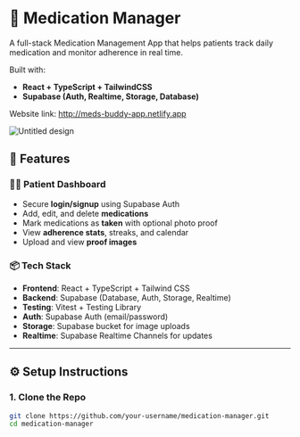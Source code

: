 # 💊 Medication Manager

A full-stack Medication Management App that helps patients track daily medication and monitor adherence in real time.


Built with:

- **React + TypeScript + TailwindCSS**
- **Supabase (Auth, Realtime, Storage, Database)**

Website link: http://meds-buddy-app.netlify.app

![Untitled design](https://github.com/user-attachments/assets/08224c2e-f4e1-4812-a83c-8cac06aeae20)



## 🚀 Features

### 🧑‍⚕️ Patient Dashboard

- Secure **login/signup** using Supabase Auth
- Add, edit, and delete **medications**
- Mark medications as **taken** with optional photo proof
- View **adherence stats**, streaks, and calendar
- Upload and view **proof images**

### 📦 Tech Stack

- **Frontend**: React + TypeScript + Tailwind CSS
- **Backend**: Supabase (Database, Auth, Storage, Realtime)
- **Testing**: Vitest + Testing Library
- **Auth**: Supabase Auth (email/password)
- **Storage**: Supabase bucket for image uploads
- **Realtime**: Supabase Realtime Channels for updates

---

## ⚙️ Setup Instructions

### 1. Clone the Repo

```bash
git clone https://github.com/your-username/medication-manager.git
cd medication-manager
```
